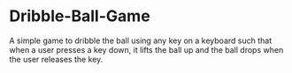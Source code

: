 # Dribble-Ball-Game
A simple game to dribble the ball using any key on a keyboard such that when a user presses a key down, it lifts the ball up and the ball drops when the user releases the key.
